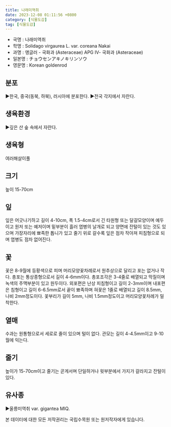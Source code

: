 ```yaml
---
title: 나래미역취
date: 2023-12-08 01:11:56 +0800
category: [식물도감]
tag: [식물도감]
---
```




- 국명 : 나래미역취
- 학명 : Solidago virgaurea L. var. coreana Nakai
- 과명 : 앵글러 - 국화과 (Asteraceae) APG Ⅳ- 국화과 (Asteraceae)
- 일본명 : チョウセンアキノキリンソウ
- 영문명 : Korean goldenrod


## 분포
▶한국, 중국(동북, 하북), 러시아에 분포한다. ▶전국 각지에서 자란다.
## 생육환경
▶깊은 산 숲 속에서 자란다.
## 생육형
여러해살이풀
## 크기
높이 15-70cm
## 잎
잎은 어긋나기하고 길이 4-10cm, 폭 1.5-4cm로서 긴 타원형 또는 달걀모양이며 예두이고 원저 또는 예저이며 밑부분이 흘러 엽병의 날개로 되고 양면에 잔털이 있는 것도 있으며  가장자리에 뾰족한 톱니가 있고 줄기 위로 갈수록 잎은 점차 작아져 피침형으로 되며 엽병도 점차 없어진다.
## 꽃
꽃은 8-9월에 등황색으로 피며 머리모양꽃차례로서 원추상으로 달리고 포는 없거나 작다. 총포는 통상종형으로서 길이 4-6mm이다. 총포조각은 3-4줄로 배열되고 막질이며 녹색의 주맥부분이 있고 원두이다. 외포편은 난상 피침형이고 길이 2-3mm이며 내포편은 침형이고 길이 6-6.5mm로서 끝이 뾰족하며 혀꽃은 1줄로 배열되고 길이 8.5mm, 나비 2mm정도이다. 꽃부리가 길이 5mm, 나비 1.5mm정도이고 머리모양꽃차례가 밀착한다.
## 열매
수과는 원통형으로서 세로로 줄이 있으며 털이 없다. 관모는 길이 4-4.5mm이고 9-10월에 익는다.
## 줄기
높이가 15-70cm이고 줄기는 곧게서며 단일하거나 윗부분에서 가지가 갈라지고 잔털이 있다.
## 유사종
▶울릉미역취 var. gigantea MIQ.






본 데이터에 대한 모든 저작권리는 국립수목원 또는 원저작자에게 있습니다.
